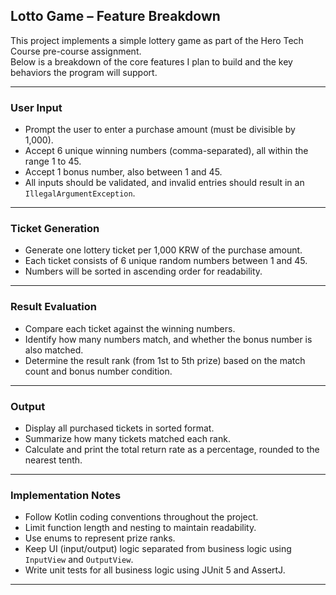 ## Lotto Game – Feature Breakdown

This project implements a simple lottery game as part of the Hero Tech Course pre-course assignment.  
Below is a breakdown of the core features I plan to build and the key behaviors the program will support.

---

### User Input
- Prompt the user to enter a purchase amount (must be divisible by 1,000).
- Accept 6 unique winning numbers (comma-separated), all within the range 1 to 45.
- Accept 1 bonus number, also between 1 and 45.
- All inputs should be validated, and invalid entries should result in an `IllegalArgumentException`.

---

### Ticket Generation
- Generate one lottery ticket per 1,000 KRW of the purchase amount.
- Each ticket consists of 6 unique random numbers between 1 and 45.
- Numbers will be sorted in ascending order for readability.

---

### Result Evaluation
- Compare each ticket against the winning numbers.
- Identify how many numbers match, and whether the bonus number is also matched.
- Determine the result rank (from 1st to 5th prize) based on the match count and bonus number condition.

---

### Output
- Display all purchased tickets in sorted format.
- Summarize how many tickets matched each rank.
- Calculate and print the total return rate as a percentage, rounded to the nearest tenth.

---

### Implementation Notes
- Follow Kotlin coding conventions throughout the project.
- Limit function length and nesting to maintain readability.
- Use enums to represent prize ranks.
- Keep UI (input/output) logic separated from business logic using `InputView` and `OutputView`.
- Write unit tests for all business logic using JUnit 5 and AssertJ.

---